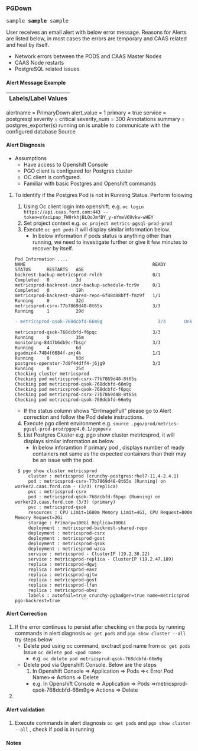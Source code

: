 
### PGDown 
<pre>
sample <b>sample</b> sample
</pre>


User receives an email alert with below error message.  Reasons for Alerts are listed below,  in most cases the errors are temporary and CAAS related and heal by itself. 
- Network errors between the PODS and CAAS Master Nodes
- CAAS Node restarts
- PostgreSQL related issues.
#### Alert Message Example


| Labels/Label Values |
| -------------------------------------------- |
alertname = PrimaryDown
alert_value = 1
primary = true
service = postgresql
severity = critical
severity_num = 300
Annotations
summary = postgres_exporter(s) running on is unable to communicate with the configured database
Source

#### Alert Diagnosis

-  Assumptions
   -  Have access to Openshift Console
   -  PGO client is configured for Postgres cluster
   -  OC client is configured.
   -  Familiar with basic Postgres and Openshift commands

1. To identify if the Postgres Pod is not in Running Status. Perform folowing 

   1. Using Oc client login into openshift.  e.g. ``` oc login https://api.caas.ford.com:443 --token=xYacLpap_FW9rkhjBLQoJmfBY_y-nYmxV6Uvkw-wHEY ```
   1. Set project context e.g. ``` oc project metrics-pgsql-prod-prod ```
   1. Execute ``` oc get pods ``` it will display similar information below. 
      - In below information if pods status is anything other than running, we need to investigate further or give it few minutes to recover by itself. 
  
     ```
    Pod Information ....
    NAME                                                READY     STATUS      RESTARTS   AGE
    backrest-backup-metricsprod-rvldh                   0/1       Completed   0          3d
    metricsprod-backrest-incr-backup-schedule-fcr9v     0/1       Completed   0          19h
    metricsprod-backrest-shared-repo-6f48d88bff-fmz9f   1/1       Running     0          32d
    metricsprod-csrx-77b7869d48-8t65s                   3/3       Running     1          29d
    ```
     ```diff
    - metricsprod-qsok-768dcbfd-66m9g                     3/3       Unknown     0          25d 
   ```
    ```
    metricsprod-qsok-768dcbfd-f6pqc                     3/3       Running     0          35m
    monitoring-8447b6db9c-fbsgr                         3/3       Running     4          6d
    pgadmin4-7484f6684f-zmj4k                           1/1       Running     0          93d
    postgres-operator-7d9f44dff4-j6jg9                  3/3       Running     0          25d
    Checking cluster metricsprod 
    Checking pod metricsprod-csrx-77b7869d48-8t65s 
    Checking pod metricsprod-qsok-768dcbfd-66m9g 
    Checking pod metricsprod-qsok-768dcbfd-f6pqc 
    Checking pod metricsprod-csrx-77b7869d48-8t65s 
    Checking pod metricsprod-qsok-768dcbfd-66m9g 
   ```
      - If the status column shows "ErrImagePull" please go to Alert correction and follow the Pod delete instructions. 
   
    4.  Execute pgo client environment e.g. ``` source .pgo/prod/metrics-pgsql-prod-prod/pgop4.0.1/pgopenv ```
   1. List  Postgres Cluster e.g. pgo show cluster metricsprod,  it will displays similar information as below.
        - In below inforamtion if primary pod , displays number of ready containers not same as the expected containers than their may be an issue with the pod. 
   ```
    $ pgo show cluster metricsprod
        cluster : metricsprod (crunchy-postgres:rhel7-11.4-2.4.1)
        pod : metricsprod-csrx-77b7869d48-8t65s (Running) on worker2.caas.ford.com - (3/3) (replica) 
        pvc : metricsprod-csrx
        pod : metricsprod-qsok-768dcbfd-f6pqc (Running) on worker29.caas.ford.com (3/3) (primary)
        pvc : metricsprod-qsok
        resources : CPU Limit=1600m Memory Limit=4Gi, CPU Request=800m Memory Request=2Gi
        storage : Primary=100Gi Replica=100Gi
        deployment : metricsprod-backrest-shared-repo
        deployment : metricsprod-csrx
        deployment : metricsprod-gost
        deployment : metricsprod-qsok
        deployment : metricsprod-wzca
        service : metricsprod - ClusterIP (19.2.38.22)
        service : metricsprod-replica - ClusterIP (19.2.47.189)
        replica : metricsprod-dgwj
        replica : metricsprod-eavz
        replica : metricsprod-gjtw
        replica : metricsprod-gost
        replica : metricsprod-lfan
        replica : metricsprod-obvz
        labels : autofail=true crunchy-pgbadger=true name=metricsprod pgo-backrest=true        ```
   ```
#### Alert Correction   

1.  If the error continues to persist after checking on the pods by running commands in alert diagnosis ``` oc get pods ``` and ``` pgo show cluster --all ``` try steps below
    - Delete pod using oc command, exctract pod name from ``` oc get pods ``` issue ``` oc delete pod <pod name> ``` 
        -   e.g.  ``` oc delete pod metricsprod-qsok-768dcbfd-66m9g ```
    - Delete pod via Openshift Console.  Below are the steps
      1.  In Openshift Console ⇒ Application ⇒ Pods ⇒< Error Pod Name>⇒ Actions ⇒ Delete
        -   e.g. In Openshift Console ⇒ Application ⇒ Pods ⇒metricsprod-qsok-768dcbfd-66m9g⇒ Actions ⇒ Delete
 1.          
####  Alert validation  
1. Execute commands in alert diagnosis ``` oc get pods ``` and ``` pgo show cluster --all ``` , check if pod is in running


#### Notes
